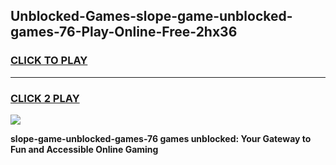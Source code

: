 
## Unblocked-Games-slope-game-unblocked-games-76-Play-Online-Free-2hx36
<h3>
<a href="https://premium76.site?title=slope-game-unblocked-games-76&ref=26A">CLICK TO PLAY</a></h3>
<hr>

<h3>
<a href="https://premium76.site?title=slope-game-unblocked-games-76&ref=26A">CLICK 2 PLAY</a>
  
</h3>

<a href="https://premium76.site?title=slope-game-unblocked-games-76&ref=26A"><img src="https://clearcache.store/games.png"></a>


**slope-game-unblocked-games-76 games unblocked: Your Gateway to Fun and Accessible Online Gaming**
